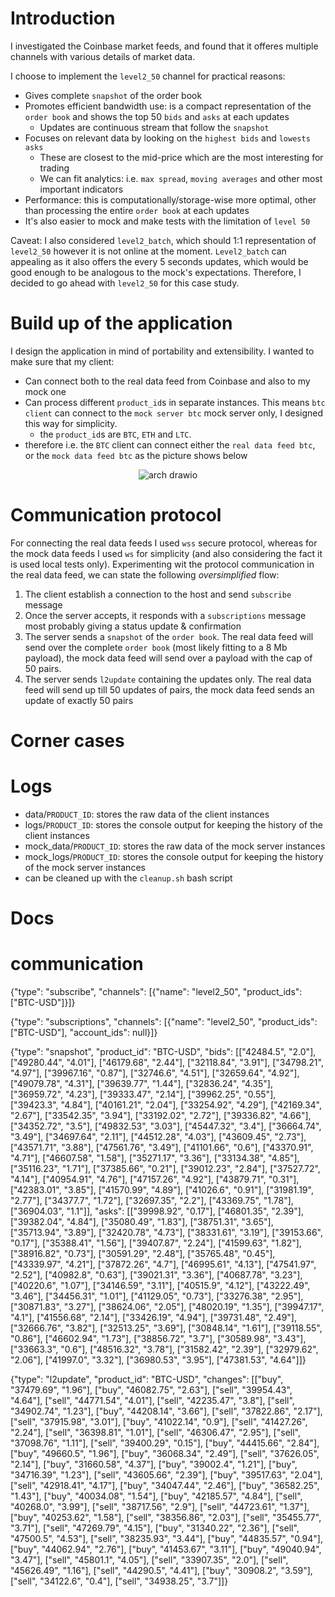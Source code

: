 # Introduction
I investigated the Coinbase market feeds, and found that it offeres multiple channels with various details of market data. 

I choose to implement the `level2_50` channel for practical reasons:
* Gives complete `snapshot` of the order book
* Promotes efficient bandwidth use: is a compact representation of the `order book` and shows the top 50 `bids` and `asks` at each updates
  * Updates are continuous stream that follow the `snapshot`
* Focuses on relevant data by looking on the `highest bids` and `lowests asks`
  * These are closest to the mid-price which are the most interesting for trading
  * We can fit analytics: i.e. `max spread`, `moving averages` and other most important indicators
* Performance: this is computationally/storage-wise more optimal, other than processing the entire `order book` at each updates
* It's also easier to mock and make tests with the limitation of `level 50`

Caveat: I also considered `level2_batch`, which should 1:1 representation of `level2_50` however it is not online at the moment. `Level2_batch` can appealing as it also offers the every 5 seconds updates, which would be good enough to be analogous to the mock's expectations. Therefore, I decided to go ahead with `level2_50` for this case study.

# Build up of the application
I design the application in mind of portability and extensibility. I wanted to make sure that my client:
* Can connect both to the real data feed from Coinbase and also to my mock one
* Can process different `product_id`s in separate instances. This means `btc client` can connect to the `mock server btc` mock server only, I designed this way for simplicity.
  * the `product_id`s are `BTC`, `ETH` and `LTC`.
* therefore i.e. the `BTC` client can connect either the `real data feed btc`, or the `mock data feed btc` as the picture shows below

<p align="center">
  <img src="https://github.com/user-attachments/assets/9c403be3-9ab9-4cde-986b-fd41d3247e72" alt="arch drawio">
</p>

# Communication protocol
For connecting the real data feeds I used `wss` secure protocol, whereas for the mock data feeds I used `ws` for simplicity (and also considering the fact it is used local tests only). Experimenting wit the protocol communication in the real data feed, we can state the following _oversimplified_ flow:
1. The client establish a connection to the host and send `subscribe` message
2. Once the server accepts, it responds with a `subscriptions` message most probably giving a status update & confirmation
3. The server sends a `snapshot` of the `order book`. The real data feed will send over the complete `order book` (most likely fitting to a 8 Mb payload), the mock data feed will send over a payload with the cap of 50 pairs. 
5. The server sends `l2update` containing the updates only. The real data feed will send up till 50 updates of pairs, the mock data feed sends an update of exactly 50 pairs 

# Corner cases

# Logs
* data/`PRODUCT_ID`: stores the raw data of the client instances
* logs/`PRODUCT_ID`: stores the console output for keeping the history of the client instances
* mock_data/`PRODUCT_ID`: stores the raw data of the mock server instances
* mock_logs/`PRODUCT_ID`: stores the console output for keeping the history of the mock server instances
* can be cleaned up with the `cleanup.sh` bash script

# Docs



# communication
{"type": "subscribe", "channels": [{"name": "level2_50", "product_ids": ["BTC-USD"]}]}

{"type": "subscriptions", "channels": [{"name": "level2_50", "product_ids": ["BTC-USD"], "account_ids": null}]}

{"type": "snapshot", "product_id": "BTC-USD", "bids": [["42484.5", "2.0"], ["49280.44", "4.01"], ["46179.68", "2.44"], ["32118.84", "3.91"], ["34798.21", "4.97"], ["39967.16", "0.87"], ["32746.6", "4.51"], ["32659.64", "4.92"], ["49079.78", "4.31"], ["39639.77", "1.44"], ["32836.24", "4.35"], ["36959.72", "4.23"], ["39333.47", "2.14"], ["39962.25", "0.55"], ["39423.3", "4.84"], ["40161.21", "2.04"], ["33254.92", "4.29"], ["42169.34", "2.67"], ["33542.35", "3.94"], ["33192.02", "2.72"], ["39336.82", "4.66"], ["34352.72", "3.5"], ["49832.53", "3.03"], ["45447.32", "3.4"], ["36664.74", "3.49"], ["34697.64", "2.11"], ["44512.28", "4.03"], ["43609.45", "2.73"], ["43571.71", "3.88"], ["47561.76", "3.49"], ["41101.66", "0.6"], ["43370.91", "4.71"], ["46607.58", "1.58"], ["35271.17", "3.36"], ["33134.38", "4.85"], ["35116.23", "1.71"], ["37385.66", "0.21"], ["39012.23", "2.84"], ["37527.72", "4.14"], ["40954.91", "4.76"], ["47157.26", "4.92"], ["43879.71", "0.31"], ["42383.01", "3.85"], ["41570.99", "4.89"], ["41026.6", "0.91"], ["31981.19", "2.77"], ["34377.7", "1.72"], ["32697.35", "2.2"], ["43369.75", "1.78"], ["36904.03", "1.1"]], "asks": [["39998.92", "0.17"], ["46801.35", "2.39"], ["39382.04", "4.84"], ["35080.49", "1.83"], ["38751.31", "3.65"], ["35713.94", "3.89"], ["32420.78", "4.73"], ["38331.61", "3.19"], ["39153.66", "0.17"], ["35388.41", "1.56"], ["39407.87", "2.24"], ["41599.63", "1.82"], ["38916.82", "0.73"], ["30591.29", "2.48"], ["35765.48", "0.45"], ["43339.97", "4.21"], ["37872.26", "4.7"], ["46995.61", "4.13"], ["47541.97", "2.52"], ["40982.8", "0.63"], ["39021.31", "3.36"], ["40687.78", "3.23"], ["40220.6", "1.07"], ["34146.59", "3.11"], ["40515.9", "4.12"], ["43222.49", "3.46"], ["34456.31", "1.01"], ["41129.05", "0.73"], ["33276.38", "2.95"], ["30871.83", "3.27"], ["38624.06", "2.05"], ["48020.19", "1.35"], ["39947.17", "4.1"], ["41556.68", "2.14"], ["33426.19", "4.94"], ["39731.48", "2.49"], ["32666.76", "3.82"], ["32513.25", "3.69"], ["30848.14", "1.61"], ["39118.55", "0.86"], ["46602.94", "1.73"], ["38856.72", "3.7"], ["30589.98", "3.43"], ["33663.3", "0.6"], ["48516.32", "3.78"], ["31582.42", "2.39"], ["32979.62", "2.06"], ["41997.0", "3.32"], ["36980.53", "3.95"], ["47381.53", "4.64"]]}

{"type": "l2update", "product_id": "BTC-USD", "changes": [["buy", "37479.69", "1.96"], ["buy", "46082.75", "2.63"], ["sell", "39954.43", "4.64"], ["sell", "44771.54", "4.01"], ["sell", "42235.47", "3.8"], ["sell", "34902.74", "1.23"], ["buy", "44208.14", "3.66"], ["sell", "37822.86", "2.17"], ["sell", "37915.98", "3.01"], ["buy", "41022.14", "0.9"], ["sell", "41427.26", "2.24"], ["sell", "36398.81", "1.01"], ["sell", "46306.47", "2.95"], ["sell", "37098.76", "1.11"], ["sell", "39400.29", "0.15"], ["buy", "44415.66", "2.84"], ["buy", "49660.5", "1.96"], ["buy", "36068.34", "2.49"], ["sell", "37626.05", "2.14"], ["buy", "31660.58", "4.37"], ["buy", "39002.4", "1.21"], ["buy", "34716.39", "1.23"], ["sell", "43605.66", "2.39"], ["buy", "39517.63", "2.04"], ["sell", "42918.41", "4.17"], ["buy", "34047.44", "2.46"], ["buy", "36582.25", "1.43"], ["buy", "40034.08", "1.54"], ["buy", "42185.57", "4.84"], ["sell", "40268.0", "3.99"], ["sell", "38717.56", "2.9"], ["sell", "44723.61", "1.37"], ["buy", "40253.62", "1.58"], ["sell", "38356.86", "2.03"], ["sell", "35455.77", "3.71"], ["sell", "47269.79", "4.15"], ["buy", "31340.22", "2.36"], ["sell", "47500.5", "4.53"], ["sell", "38235.93", "3.44"], ["buy", "44835.57", "0.94"], ["buy", "44062.94", "2.76"], ["buy", "41453.67", "3.11"], ["buy", "49040.94", "3.47"], ["sell", "45801.1", "4.05"], ["sell", "33907.35", "2.0"], ["sell", "45626.49", "1.16"], ["sell", "44290.5", "4.41"], ["buy", "30908.2", "3.59"], ["sell", "34122.6", "0.4"], ["sell", "34938.25", "3.7"]]}
